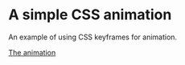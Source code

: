 # A simple CSS animation

An example of using CSS keyframes for animation.

[The animation](https://burnt-cypress-dinosaur.glitch.me/)
